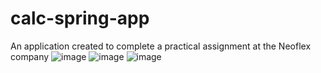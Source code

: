 # calc-spring-app
An application created to complete a practical assignment at the Neoflex company
![image](https://github.com/user-attachments/assets/1d5cf36b-af90-474e-b6ba-5e384387afaa)
![image](https://github.com/user-attachments/assets/2d65ced6-9a4b-4ecc-8db3-8fcb5e54858f)
![image](https://github.com/user-attachments/assets/09f51818-8942-46c9-a9df-0067c5a67062)
